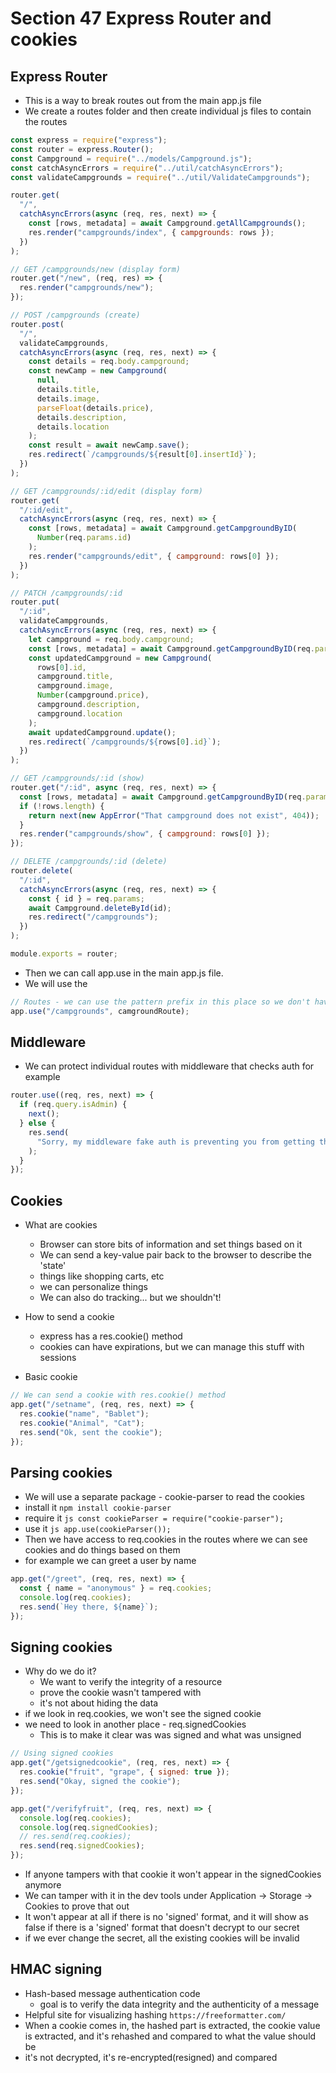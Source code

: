# Section 47 Express Router and cookies

## Express Router

- This is a way to break routes out from the main app.js file
- We create a routes folder and then create individual js files to contain the routes

```js
const express = require("express");
const router = express.Router();
const Campground = require("../models/Campground.js");
const catchAsyncErrors = require("../util/catchAsyncErrors");
const validateCampgrounds = require("../util/ValidateCampgrounds");

router.get(
  "/",
  catchAsyncErrors(async (req, res, next) => {
    const [rows, metadata] = await Campground.getAllCampgrounds();
    res.render("campgrounds/index", { campgrounds: rows });
  })
);

// GET /campgrounds/new (display form)
router.get("/new", (req, res) => {
  res.render("campgrounds/new");
});

// POST /campgrounds (create)
router.post(
  "/",
  validateCampgrounds,
  catchAsyncErrors(async (req, res, next) => {
    const details = req.body.campground;
    const newCamp = new Campground(
      null,
      details.title,
      details.image,
      parseFloat(details.price),
      details.description,
      details.location
    );
    const result = await newCamp.save();
    res.redirect(`/campgrounds/${result[0].insertId}`);
  })
);

// GET /campgrounds/:id/edit (display form)
router.get(
  "/:id/edit",
  catchAsyncErrors(async (req, res, next) => {
    const [rows, metadata] = await Campground.getCampgroundByID(
      Number(req.params.id)
    );
    res.render("campgrounds/edit", { campground: rows[0] });
  })
);

// PATCH /campgrounds/:id
router.put(
  "/:id",
  validateCampgrounds,
  catchAsyncErrors(async (req, res, next) => {
    let campground = req.body.campground;
    const [rows, metadata] = await Campground.getCampgroundByID(req.params.id);
    const updatedCampground = new Campground(
      rows[0].id,
      campground.title,
      campground.image,
      Number(campground.price),
      campground.description,
      campground.location
    );
    await updatedCampground.update();
    res.redirect(`/campgrounds/${rows[0].id}`);
  })
);

// GET /campgrounds/:id (show)
router.get("/:id", async (req, res, next) => {
  const [rows, metadata] = await Campground.getCampgroundByID(req.params.id);
  if (!rows.length) {
    return next(new AppError("That campground does not exist", 404));
  }
  res.render("campgrounds/show", { campground: rows[0] });
});

// DELETE /campgrounds/:id (delete)
router.delete(
  "/:id",
  catchAsyncErrors(async (req, res, next) => {
    const { id } = req.params;
    await Campground.deleteById(id);
    res.redirect("/campgrounds");
  })
);

module.exports = router;
```

- Then we can call app.use in the main app.js file.
- We will use the

```js
// Routes - we can use the pattern prefix in this place so we don't have to use it in the route file
app.use("/campgrounds", camgroundRoute);
```

## Middleware

- We can protect individual routes with middleware that checks auth for example

```js
router.use((req, res, next) => {
  if (req.query.isAdmin) {
    next();
  } else {
    res.send(
      "Sorry, my middleware fake auth is preventing you from getting through - use ?isAdmin=true at the end of the url to get in!"
    );
  }
});
```

## Cookies

- What are cookies
  - Browser can store bits of information and set things based on it
  - We can send a key-value pair back to the browser to describe the 'state'
  - things like shopping carts, etc
  - we can personalize things
  - We can also do tracking... but we shouldn't!
- How to send a cookie

  - express has a res.cookie() method
  - cookies can have expirations, but we can manage this stuff with sessions

- Basic cookie

```js
// We can send a cookie with res.cookie() method
app.get("/setname", (req, res, next) => {
  res.cookie("name", "Bablet");
  res.cookie("Animal", "Cat");
  res.send("Ok, sent the cookie");
});
```

## Parsing cookies

- We will use a separate package - cookie-parser to read the cookies
- install it `npm install cookie-parser`
- require it `js const cookieParser = require("cookie-parser");`
- use it `js app.use(cookieParser());`
- Then we have access to req.cookies in the routes where we can see cookies and do things based on them
- for example we can greet a user by name

```js
app.get("/greet", (req, res, next) => {
  const { name = "anonymous" } = req.cookies;
  console.log(req.cookies);
  res.send(`Hey there, ${name}`);
});
```

## Signing cookies

- Why do we do it?
  - We want to verify the integrity of a resource
  - prove the cookie wasn't tampered with
  - it's not about hiding the data
- if we look in req.cookies, we won't see the signed cookie
- we need to look in another place - req.signedCookies
  - This is to make it clear was was signed and what was unsigned

```js
// Using signed cookies
app.get("/getsignedcookie", (req, res, next) => {
  res.cookie("fruit", "grape", { signed: true });
  res.send("Okay, signed the cookie");
});

app.get("/verifyfruit", (req, res, next) => {
  console.log(req.cookies);
  console.log(req.signedCookies);
  // res.send(req.cookies);
  res.send(req.signedCookies);
});
```

- If anyone tampers with that cookie it won't appear in the signedCookies anymore
- We can tamper with it in the dev tools under Application -> Storage -> Cookies to prove that out
- It won't appear at all if there is no 'signed' format, and it will show as false if there is a 'signed' format that doesn't decrypt to our secret
- if we ever change the secret, all the existing cookies will be invalid

## HMAC signing

- Hash-based message authentication code
  - goal is to verify the data integrity and the authenticity of a message
- Helpful site for visualizing hashing
  `https://freeformatter.com/`
- When a cookie comes in, the hashed part is extracted, the cookie value is extracted, and it's rehashed and compared to what the value should be
- it's not decrypted, it's re-encrypted(resigned) and compared
